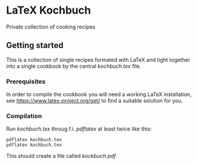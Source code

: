 # LaTeX Kochbuch
Private collection of cooking recipes

## Getting started
This is a collection of single recipes formated with LaTeX and tight together into a single cookbook by the central *kochbuch.tex* file.

### Prerequisites
In order to compile the cookbook you will need a working LaTeX installation, see https://www.latex-project.org/get/ to find a suitable solution for you.

### Compilation
Run *kochbuch.tex* throug f.i. *pdflatex* at least twice like this:
```
pdflatex kochbuch.tex
pdflatex kochbuch.tex
```
This should create a file called *kockbuch.pdf*
